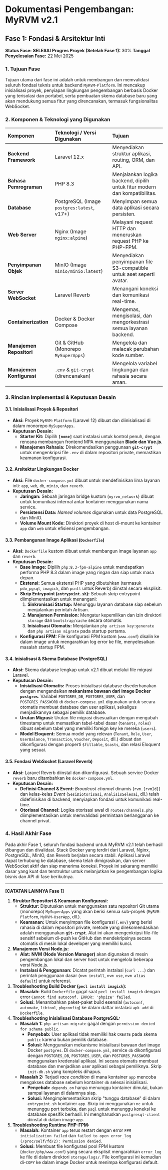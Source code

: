 # **Dokumentasi Pengembangan: MyRVM v2.1**

## **Fase 1: Fondasi & Arsitektur Inti**

**Status Fase:** **SELESAI**
**Progres Proyek (Setelah Fase 1):** 30%
**Tanggal Penyelesaian Fase:** 22 Mei 2025

### **1. Tujuan Fase**

Tujuan utama dari fase ini adalah untuk membangun dan memvalidasi seluruh fondasi teknis untuk backend `MyRVM-Platform`. Ini mencakup inisialisasi proyek, penyiapan lingkungan pengembangan berbasis Docker yang terisolasi dan portabel, serta pembuatan skema database baru yang akan mendukung semua fitur yang direncanakan, termasuk fungsionalitas WebSocket.

### **2. Komponen & Teknologi yang Digunakan**

| Komponen                  | Teknologi / Versi Digunakan                | Tujuan                                                                     |
| :------------------------ | :----------------------------------------- | :------------------------------------------------------------------------- |
| **Backend Framework**     | Laravel 12.x                               | Menyediakan struktur aplikasi, routing, ORM, dan API.                      |
| **Bahasa Pemrograman**    | PHP 8.3                                    | Menjalankan logika backend, dipilih untuk fitur modern dan kompatibilitas. |
| **Database**              | PostgreSQL (Image `postgres:latest`, v17+) | Menyimpan semua data aplikasi secara persisten.                            |
| **Web Server**            | Nginx (Image `nginx:alpine`)               | Melayani request HTTP dan meneruskan request PHP ke PHP-FPM.               |
| **Penyimpanan Objek**     | MinIO (Image `minio/minio:latest`)         | Menyediakan penyimpanan file S3-compatible untuk aset seperti avatar.      |
| **Server WebSocket**      | Laravel Reverb                             | Menangani koneksi dan komunikasi real-time.                                |
| **Containerization**      | Docker & Docker Compose                    | Mengemas, mengisolasi, dan mengorkestrasi semua layanan backend.           |
| **Manajemen Repositori**  | Git & GitHub (Monorepo `MySuperApps`)      | Mengelola dan melacak perubahan kode sumber.                               |
| **Manajemen Konfigurasi** | `.env` & `git-crypt` (direncanakan)        | Mengelola variabel lingkungan dan rahasia secara aman.                     |

### **3. Rincian Implementasi & Keputusan Desain**

#### **3.1. Inisialisasi Proyek & Repositori**

- **Aksi:** Proyek `MyRVM-Platform` (Laravel 12) dibuat dan diinisialisasi di dalam monorepo `MySuperApps`.
- **Keputusan Desain:**
  - **Starter Kit:** Dipilih **`[none]`** saat instalasi untuk kontrol penuh, dengan rencana membangun frontend MPA menggunakan **Blade dan Vue.js**.
  - **Manajemen Rahasia:** Direkomendasikan penggunaan **`git-crypt`** untuk mengenkripsi file `.env` di dalam repositori private, memastikan keamanan konfigurasi.

#### **3.2. Arsitektur Lingkungan Docker**

- **Aksi:** File `docker-compose.yml` dibuat untuk mendefinisikan lima layanan inti: `app`, `web`, `db`, `minio`, dan `reverb`.
- **Keputusan Desain:**
  - **Jaringan:** Sebuah jaringan bridge kustom (`myrvm_network`) dibuat untuk komunikasi internal antar kontainer menggunakan nama service.
  - **Persistensi Data:** _Named volumes_ digunakan untuk data PostgreSQL dan MinIO.
  - **Volume Mount Kode:** Direktori proyek di host di-mount ke kontainer `app` dan `web` untuk efisiensi pengembangan.

#### **3.3. Pembangunan Image Aplikasi (`Dockerfile`)**

- **Aksi:** `Dockerfile` kustom dibuat untuk membangun image layanan `app` dan `reverb`.
- **Keputusan Desain:**
  - **Base Image:** Dipilih `php:8.3-fpm-alpine` untuk mendapatkan performa PHP 8.3 dalam image yang ringan dan siap untuk masa depan.
  - **Ekstensi:** Semua ekstensi PHP yang dibutuhkan (termasuk `pdo_pgsql`, `imagick`, dan `pcntl` untuk Reverb) diinstal secara eksplisit.
  - **Skrip Entrypoint (`entrypoint.sh`):** Sebuah skrip entrypoint diimplementasikan untuk menangani:
    1.  **Sinkronisasi Startup:** Menunggu layanan database siap sebelum menjalankan perintah Artisan.
    2.  **Manajemen Permission:** Mengatur kepemilikan dan izin direktori `storage` dan `bootstrap/cache` secara otomatis.
    3.  **Inisialisasi Otomatis:** Menjalankan `php artisan key:generate` dan `php artisan migrate` pada startup pertama.
  - **Konfigurasi FPM:** File konfigurasi FPM kustom (`www.conf`) disalin ke dalam image untuk mengarahkan log error ke file, menyelesaikan masalah startup FPM.

#### **3.4. Inisialisasi & Skema Database (PostgreSQL)**

- **Aksi:** Skema database lengkap untuk v2.1 dibuat melalui file migrasi Laravel.
- **Keputusan Desain:**
  - **Inisialisasi Otomatis:** Proses inisialisasi database disederhanakan dengan mengandalkan **mekanisme bawaan dari image Docker `postgres`**. Variabel `POSTGRES_DB`, `POSTGRES_USER`, dan `POSTGRES_PASSWORD` di `docker-compose.yml` digunakan untuk secara otomatis membuat database dan user aplikasi, sekaligus menjadikannya sebagai pemilik database.
  - **Urutan Migrasi:** Urutan file migrasi disesuaikan dengan mengubah timestamp untuk memastikan tabel-tabel dasar (`tenants`, `roles`) dibuat sebelum tabel yang memiliki foreign key ke mereka (`users`).
  - **Model Eloquent:** Semua model yang relevan (`Tenant`, `Role`, `User`, `UserBalance`, `Transaction`, `Voucher`, `Deposit`, dll.) dibuat dan dikonfigurasi dengan properti `$fillable`, `$casts`, dan relasi Eloquent yang sesuai.

#### **3.5. Fondasi WebSocket (Laravel Reverb)**

- **Aksi:** Laravel Reverb diinstal dan dikonfigurasi. Sebuah service Docker `reverb` baru ditambahkan ke `docker-compose.yml`.
- **Keputusan Desain:**
  - **Definisi Channel & Event:** _Broadcast channel_ dinamis (`rvm.{rvmId}`) dan kelas-kelas _Event_ (`SesiDiotorisasi`, `AnalisisSelesai`, dll.) telah didefinisikan di backend, menyiapkan fondasi untuk komunikasi real-time.
  - **Otorisasi Channel:** Logika otorisasi awal di `routes/channels.php` diimplementasikan untuk memvalidasi permintaan berlangganan ke channel privat.

### **4. Hasil Akhir Fase**

Pada akhir Fase 1, seluruh fondasi backend untuk MyRVM v2.1 telah berhasil dibangun dan divalidasi. Stack Docker yang terdiri dari Laravel, Nginx, PostgreSQL, MinIO, dan Reverb berjalan secara stabil. Aplikasi Laravel dapat terhubung ke database, skema telah dimigrasikan, dan server WebSocket aktif dan siap menerima koneksi. Proyek ini sekarang memiliki dasar yang kuat dan terstruktur untuk melanjutkan ke pengembangan logika bisnis dan API di fase berikutnya.

---

**[CATATAN LAINNYA Fase 1]**

1.  **Struktur Repositori & Keamanan Konfigurasi:**
    - **Struktur:** Diputuskan untuk menggunakan satu repositori Git utama (monorepo) `MySuperApps` yang akan berisi semua sub-proyek (`MyRVM-Platform`, `MyRVM-UserApp`, dll.).
    - **Keamanan:** Untuk menyimpan file konfigurasi (`.env`) yang berisi rahasia di dalam repositori private, metode yang direkomendasikan adalah menggunakan **`git-crypt`**. Alat ini akan mengenkripsi file-file sensitif sebelum di-push ke GitHub dan mendekripsinya secara otomatis di mesin lokal developer yang memiliki kunci.
2.  **Manajemen Versi Node.js:**
    - **Alat:** **NVM (Node Version Manager)** akan digunakan di mesin pengembangan lokal dan server host untuk mengelola beberapa versi Node.js.
    - **Instalasi & Penggunaan:** Dicatat perintah instalasi (`curl ...`) dan perintah penggunaan dasar (`nvm install`, `nvm use`, `nvm alias default`) untuk referensi.
3.  **Troubleshooting Build Docker (`pecl install imagick`):**
    - **Masalah:** Build `Dockerfile` gagal saat `pecl install imagick` dengan error `Cannot find autoconf. ERROR: 'phpize' failed`.
    - **Solusi:** Menambahkan paket-paket build esensial (`autoconf`, `automake`, `libtool`, `pkgconfig`) ke dalam daftar instalasi `apk add` di `Dockerfile`.
4.  **Troubleshooting Inisialisasi Database PostgreSQL:**
    - **Masalah 1:** `php artisan migrate` gagal dengan `permission denied for schema public`.
      - **Penyebab:** User aplikasi tidak memiliki hak `CREATE` pada skema `public` karena bukan pemilik database.
      - **Solusi:** Menggunakan mekanisme inisialisasi bawaan dari image Docker `postgres`. Di `docker-compose.yml`, service `db` dikonfigurasi dengan `POSTGRES_DB`, `POSTGRES_USER`, dan `POSTGRES_PASSWORD` menggunakan kredensial aplikasi. Ini secara otomatis membuat database dan menjadikan user aplikasi sebagai pemiliknya. Skrip `init-db.sh` yang kompleks dihapus.
    - **Masalah 2:** Terjadi _race condition_ di mana kontainer `app` mencoba mengakses database sebelum kontainer `db` selesai inisialisasi.
      - **Penyebab:** `depends_on` hanya menunggu kontainer dimulai, bukan sampai layanan di dalamnya siap.
      - **Solusi:** Mengimplementasikan skrip "tunggu database" di dalam `entrypoint.sh` kontainer `app`. Skrip ini menggunakan `nc` untuk menunggu port terbuka, dan `psql` untuk menunggu koneksi ke database spesifik berhasil. Ini mengharuskan `postgresql-client` diinstal di dalam image `app`.
5.  **Troubleshooting Runtime PHP-FPM:**
    - **Masalah:** Kontainer `app` terus restart dengan error `FPM initialization failed` dan `failed to open error_log (/proc/self/fd/2): Permission denied`.
    - **Solusi:** Membuat file konfigurasi pool FPM kustom (`docker/php/www.conf`) yang secara eksplisit mengarahkan `error_log` ke file di dalam direktori `storage/logs/`. File konfigurasi ini kemudian di-`COPY` ke dalam image Docker untuk menimpa konfigurasi default.
